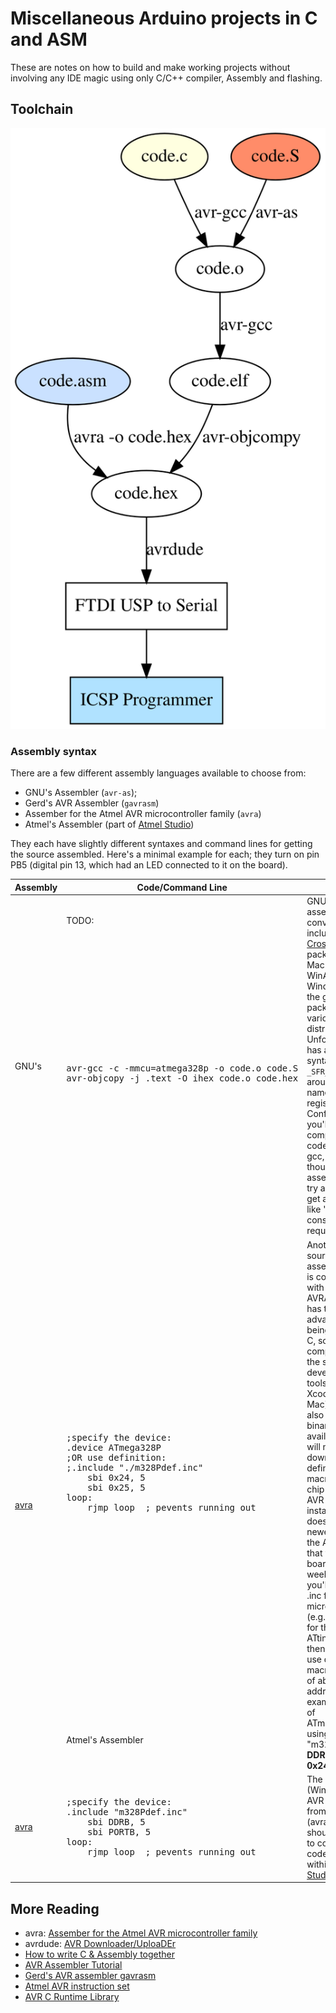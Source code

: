 # Miscellaneous Arduino projects in C and ASM

These are notes on how to build and make working projects without involving any IDE magic using
only C/C++ compiler, Assembly and flashing.


## Toolchain

![toolchain](toolchain.svg "Toolchain for different inputs.")


###  Assembly syntax

There are a few different assembly languages available to choose from:

  - GNU's Assembler (`avr-as`);
  - Gerd's AVR Assembler (`gavrasm`)
  - Assember for the Atmel AVR microcontroller family (`avra`)
  - Atmel's Assembler (part of [Atmel Studio](https://www.microchip.com/mplab/avr-support/atmel-studio-7))

They each have slightly different syntaxes and command lines for getting the source assembled.
Here's a minimal example for each; they turn on pin PB5 (digital pin 13, which had an LED connected to it on the board).


<table>
  <thead>
    <tr>
      <th>Assembly</th>
      <th>Code/Command Line</th>
      <th>Notes</th>
    <tr>
  </thead>
  <tbody>
    <tr>
      <td rowspan="2">
        GNU's
      </td>
      <td>
        TODO:
      </td>
      <td rowspan="2">
GNU's assembler is conveniently included in the <a href="https://www.obdev.at/products/crosspack/index.html">CrossPack</a> package for Mac OS X, WinAVR for Windows, and the gcc-avr packages on various Linux distributions. Unfortunately, it has awkward syntax, requiring <code>_SFR_IO_ADDR()</code> around the names of the I/O registers. Confusingly, you'll need to compile your code with avr-gcc, even though it's assembly. If you try avr-as, you'll get a message like "Error: constant value required".
      </td>
    </tr>
    <tr>
      <td>
        <pre>
avr-gcc -c -mmcu=atmega328p -o code.o code.S
avr-objcopy -j .text -O ihex code.o code.hex
        <pre>
      </td>
    </tr>
    <tr>
      <td rowspan="2"><a href="/hsoft/avra">avra</a></td>
      <td><pre>;specify the device:
.device ATmega328P
;OR use definition:
;.include "./m328Pdef.inc"
    sbi 0x24, 5
    sbi 0x25, 5
loop:
    rjmp loop  ; pevents running out</pre>
      </td>
      <td rowspan="2">
Another open-source assembler that is compatible with Atmel's AVRASM32. It has the advantage of being written in C, so you can compile it with the standard development tools (e.g. Xcode on the Mac). There are also Windows binaries available.
You will need to download or define yourself macros for your chip (included in AVR Studio). For instance, avra doesn't support newer AVRs like the ATtiny44A that was on our boards this week. To use it, you'll need the .inc file for your microcontroller (e.g. tn45def.inc for the ATtiny45). And then you could use defined macros instead of absolute addresses, for example, in case of ATmega328P, using "m328Pdef.inc", <b>DDRB</b> instead of <b>0x24</b>.
      </td>
    </tr>
    <tr>
      <td>Atmel's Assembler</td>
    </tr>
    <tr>
      <td><a href="/hsoft/avra">avra</a></td>
      <td><pre>;specify the device:
.include "m328Pdef.inc"
    sbi DDRB, 5
    sbi PORTB, 5
loop:
    rjmp loop  ; pevents running out</pre>
      </td>
      <td>
The official (Windows only) AVR assembler from Atmel (avrasm).
You should be able to compile your code from within 
<a href="https://www.microchip.com/mplab/avr-support/atmel-studio-7">Atmel Studio</a>.
      </td>
    </tr>
  </tbody>
</table>


## More Reading

 * avra: [Assember for the Atmel AVR microcontroller family](https://github.com/hsoft/avra)
 * avrdude: [AVR Downloader/UploaDEr](http://savannah.nongnu.org/projects/avrdude/)
 * [How to write C & Assembly together](https://www.pantechsolutions.net/how-to-write-c-assembly-together)
 * [AVR Assembler Tutorial](https://www.instructables.com/id/Command-Line-Assembly-Language-Programming-for-Ard/)
 * [Gerd's AVR assembler gavrasm](http://www.avr-asm-tutorial.net/gavrasm/index_en.html)
 * [Atmel AVR instruction set](https://en.wikipedia.org/wiki/Atmel_AVR_instruction_set)
 * [AVR C Runtime Library](https://www.nongnu.org/avr-libc/)
 
